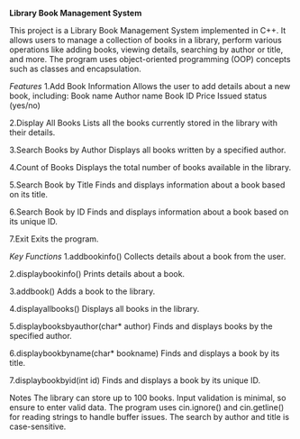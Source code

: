 **Library Book Management System**

This project is a Library Book Management System implemented in C++. It allows users to manage a collection of books in a library, perform various operations like adding books, viewing details, searching by author or title, and more. The program uses object-oriented programming (OOP) concepts such as classes and encapsulation.

_Features_
1.Add Book Information
Allows the user to add details about a new book, including:
Book name
Author name
Book ID
Price
Issued status (yes/no)

2.Display All Books
Lists all the books currently stored in the library with their details.

3.Search Books by Author
Displays all books written by a specified author.

4.Count of Books
Displays the total number of books available in the library.

5.Search Book by Title
Finds and displays information about a book based on its title.

6.Search Book by ID
Finds and displays information about a book based on its unique ID.

7.Exit
Exits the program.

_Key Functions_
1.addbookinfo()
Collects details about a book from the user.

2.displaybookinfo()
Prints details about a book.

3.addbook()
Adds a book to the library.

4.displayallbooks()
Displays all books in the library.

5.displaybooksbyauthor(char* author)
Finds and displays books by the specified author.

6.displaybookbyname(char* bookname)
Finds and displays a book by its title.

7.displaybookbyid(int id)
Finds and displays a book by its unique ID.

Notes
The library can store up to 100 books.
Input validation is minimal, so ensure to enter valid data.
The program uses cin.ignore() and cin.getline() for reading strings to handle buffer issues.
The search by author and title is case-sensitive.
